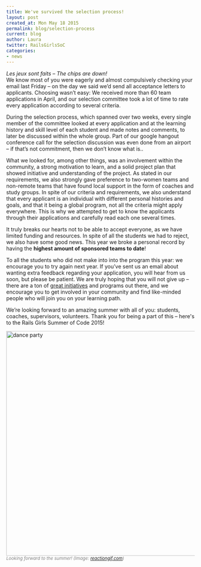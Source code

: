 ```yaml
---
title: We've survived the selection process!
layout: post
created_at: Mon May 18 2015
permalink: blog/selection-process
current: blog
author: Laura
twitter: RailsGirlsSoC
categories: 
- news
---
```


*Les jeux sont faits – The chips are down!*  
We know most of you were eagerly and almost compulsively checking your email last Friday – on the day we said we’d send all acceptance letters to applicants. Choosing wasn’t easy: We received more than 60 team applications in April, and our selection committee took a lot of time to rate every application according to several criteria.  

During the selection process, which spanned over two weeks, every single member of the committee looked at every application and at the learning history and skill level of each student and made notes and comments, to later be discussed within the whole group. Part of our google hangout conference call for the selection discussion was even done from an airport – if that’s not commitment, then we don’t know what is..  

What we looked for, among other things, was an involvement within the community, a strong motivation to learn, and a solid project plan that showed initiative and understanding of the project. As stated in our requirements, we also strongly gave preference to two-women teams and non-remote teams that have found local support in the form of coaches and study groups. In spite of our criteria and requirements, we also understand that every applicant is an individual with different personal histories and goals, and that it being a global program, not all the criteria might apply everywhere. This is why we attempted to get to know the applicants through their applications and carefully read each one several times.  

It truly breaks our hearts not to be able to accept everyone, as we have limited funding and resources. In spite of all the students we had to reject, we also have some good news. This year we broke a personal record by having the **highest amount of sponsored teams to date**!  

To all the students who did not make into into the program this year: we encourage you to try again next year. If you’ve sent us an email about wanting extra feedback regarding your application, you will hear from us soon, but please be patient. We are truly hoping that you will not give up – there are a ton of [great initiatives](https://gist.github.com/anikalindtner/9524950) and programs out there, and we encourage you to get involved in your community and find like-minded people who will join you on your learning path.  

We’re looking forward to an amazing summer with all of you: students, coaches, supervisors, volunteers. Thank you for being a part of this – here's to the Rails Girls Summer of Code 2015!  

<img src="/img/blog/2015/selection-dance-party.gif" alt="dance party" width="600">
<font color="grey"><small><i>Looking forward to the summer! (Image: <a href="http://reactiongif.org/gifs/dance-party-gif/" target="_blank">reactiongif.com</a>)</i></small></font>  
